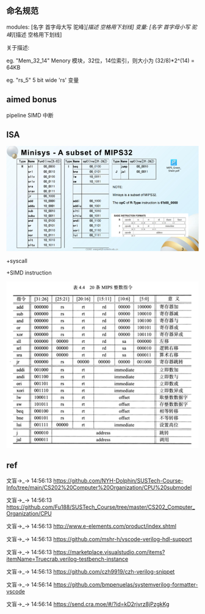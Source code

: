 
## 命名规范
modules: [名字 首字母大写 驼峰]_[描述 空格用下划线]
变量: [名字 首字母小写 驼峰]_[描述 空格用下划线]

关于描述: 

eg. "Mem_32_14" Menory 模块，32位，14位索引，则大小为 (32/8)*2^(14) = 64KB 

eg. "rs_5" 5 bit wide 'rs' 变量

## aimed bonus
pipeline SIMD 中断

## ISA
![](img/README/image.png)

+syscall

+SIMD instruction

![](img/README/basicOps.png)

## ref

文盲→_→ 14:56:13
https://github.com/NYH-Dolphin/SUSTech-Course-Info/tree/main/CS202%20Computer%20Organization/CPU%20submodel

文盲→_→ 14:56:13
https://github.com/Fu188/SUSTech_Course/tree/master/CS202_Computer_Organization/CPU

文盲→_→ 14:56:13
http://www.e-elements.com/product/index.shtml

文盲→_→ 14:56:13
https://github.com/mshr-h/vscode-verilog-hdl-support

文盲→_→ 14:56:13
https://marketplace.visualstudio.com/items?itemName=Truecrab.verilog-testbench-instance

文盲→_→ 14:56:13
https://github.com/czh9919/czh-verilog-snippet

文盲→_→ 14:56:14
https://github.com/bmpenuelas/systemverilog-formatter-vscode

文盲→_→ 14:56:14
https://send.cra.moe/#/?id=kD2rjvrz8jPzgkKg



